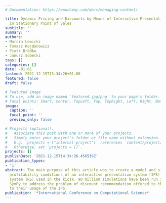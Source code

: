 ```yaml
---
# Documentation: https://wowchemy.com/docs/managing-content/

title: Dynamic Pricing and Discounts by Means of Interactive Presentation Systems
  in Stationary Point of Sales
subtitle: ''
summary: ''
authors:
- Marcin Lewicki
- Tomasz Kajdanowicz
- Piotr Bródka
- Janusz Sobecki
tags: []
categories: []
date: -01-01
lastmod: 2021-12-15T15:34:26+01:00
featured: false
draft: false

# Featured image
# To use, add an image named `featured.jpg/png` to your page's folder.
# Focal points: Smart, Center, TopLeft, Top, TopRight, Left, Right, BottomLeft, Bottom, BottomRight.
image:
  caption: ''
  focal_point: ''
  preview_only: false

# Projects (optional).
#   Associate this post with one or more of your projects.
#   Simply enter your project's folder or file name without extension.
#   E.g. `projects = ["internal-project"]` references `content/project/deep-learning/index.md`.
#   Otherwise, set `projects = []`.
projects: []
publishDate: '2021-12-15T14:34:26.456539Z'
publication_types:
- '1'
abstract: The main purpose of this article was to create a model and simulate the
  profitability conditions of an interactive presentation system (IPS) with the recommender
  system (RS) used in the kiosk. 90 million simulations have been run in Python with
  SymPy to address the problem of discount recommendation offered to the clients according
  to their usage of the IPS.
publication: '*International Conference on Computational Science*'
---
```

